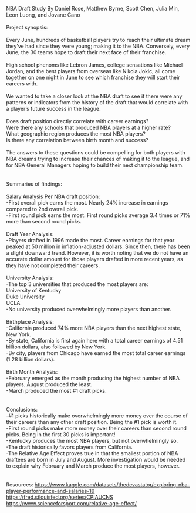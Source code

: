 NBA Draft Study
By Daniel Rose, Matthew Byrne, Scott Chen, Julia Min, Leon Luong, and Jovane Cano
\
\
Project synopsis:
\
\
Every June, hundreds of basketball players try to reach their ultimate dream they’ve had since they were young; making it to the NBA. 
Conversely, every June, the 30 teams hope to draft their next face of their franchise.\
\
High school phenoms like Lebron James, college sensations like Michael Jordan, and the best players from overseas like Nikola Jokic, all 
come together on one night in June to see which franchise they will start their careers with.\
\
We wanted to take a closer look at the NBA draft to see if there were any patterns or indicators from the history of the draft that would 
correlate with a player’s future success in the league.\
\
Does draft position directly correlate with career earnings?​\
Were there any schools that produced NBA players at a higher rate?\
What geographic region produces the most NBA players?\
Is there any correlation between birth month and success?\
\
The answers to these questions could be compelling for both players with NBA dreams trying to increase their chances of making it to the 
league, and for NBA General Managers hoping to build their next championship team.\
\
\
Summaries of findings:\
\
Salary Analysis Per NBA draft position:\
-First overall pick earns the most.  Nearly 24% increase in earnings compared to 2nd overall pick.\
-First round pick earns the most.  First round picks average 3.4 times or 71% more than second round picks.\
\
Draft Year Analysis:\
-Players drafted in 1996 made the most. Career earnings for that year peaked at 50 million in inflation-adjusted dollars. Since then, there 
has been a slight downward trend. However, it is worth noting that we do not have an accurate dollar amount for those players drafted in 
more recent years, as they have not completed their careers.\
\
University Analysis:\
-The top 3 universities that produced the most players are:\
University of Kentucky\
Duke University\
UCLA\
-No university produced overwhelmingly more players than another.\
\
Birthplace Analysis:\
-California produced 74% more NBA players than the next highest state, New York.\
-By state, California is first again here with a total career earnings of 4.51 billion dollars, also followed by New York.\
-By city, players from Chicago have earned the most total career earnings (1.28 billion dollars).\
\
Birth Month Analysis:\
-February emerged as the month producing the highest number of NBA players.  August produced the least.\
-March produced the most #1 draft picks.\
\
\
Conclusions:\
-#1 picks historically make overwhelmingly more money over the course of their careers than any other draft position.  Being the #1 pick is 
worth it.\
-First round picks make more money over their careers than second round picks.  Being in the first 30 picks is important!\
-Kentucky produces the most NBA players, but not overwhelmingly so.\
-The draft historically favors players from California.\
-The Relative Age Effect proves true in that the smallest portion of NBA draftees are born in July and August.  More investigation would be 
needed to explain why February and March produce the most players, however.\
\
\
Resources: 
https://www.kaggle.com/datasets/thedevastator/exploring-nba-player-performance-and-salaries-19
https://fred.stlouisfed.org/series/CPIAUCNS
https://www.scienceforsport.com/relative-age-effect/
